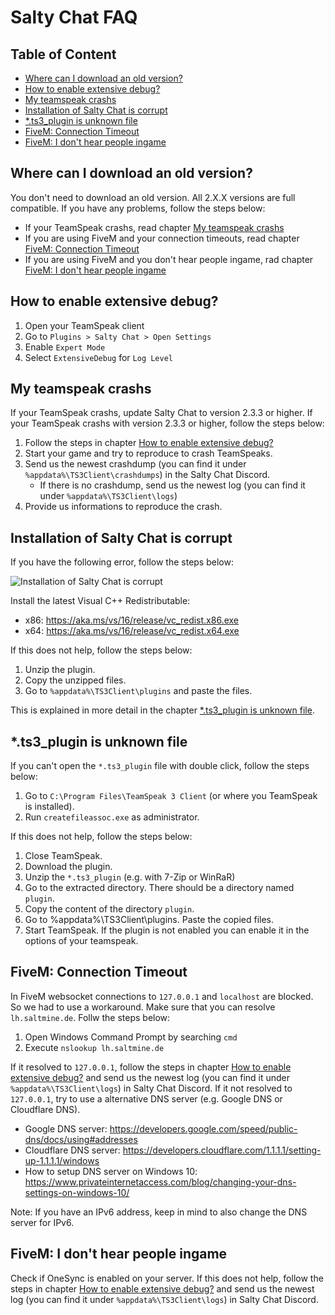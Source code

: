# Salty Chat FAQ

## Table of Content

- [Where can I download an old version?](#where-can-i-download-an-old-version)
- [How to enable extensive debug?](#how-to-enable-extensive-debug)
- [My teamspeak crashs](#my-teamspeak-crashs)
- [Installation of Salty Chat is corrupt](#installation-of-salty-chat-is-corrupt)
- [*.ts3_plugin is unknown file](#ts3_plugin-is-unknown-file)
- [FiveM: Connection Timeout](#fivem-connection-timeout)
- [FiveM: I don't hear people ingame](#fivem-i-dont-hear-people-ingame)

## Where can I download an old version?

You don't need to download an old version. All 2.X.X versions are full compatible. If you have any problems, follow the steps below:

- If your TeamSpeak crashs, read chapter [My teamspeak crashs](#my-teamspeak-crashs)
- If you are using FiveM and your connection timeouts, read chapter [FiveM: Connection Timeout](#fivem-connection-timeout)
- If you are using FiveM and you don't hear people ingame, rad chapter [FiveM: I don't hear people ingame](#fivem-i-dont-hear-people-ingame)

## How to enable extensive debug?

1. Open your TeamSpeak client
2. Go to `Plugins > Salty Chat > Open Settings`
3. Enable `Expert Mode`
4. Select `ExtensiveDebug` for `Log Level`

## My teamspeak crashs

If your TeamSpeak crashs, update Salty Chat to version 2.3.3 or higher. If your TeamSpeak crashs with version 2.3.3 or higher, follow the steps below:

1. Follow the steps in chapter [How to enable extensive debug?](#how-to-enable-extensive-debug)
2. Start your game and try to reproduce to crash TeamSpeaks.
3. Send us the newest crashdump (you can find it under `%appdata%\TS3Client\crashdumps`) in the Salty Chat Discord.
    - If there is no crashdump, send us the newest log (you can find it under `%appdata%\TS3Client\logs`)
5. Provide us informations to reproduce the crash.

## Installation of Salty Chat is corrupt

If you have the following error, follow the steps below:

![Installation of Salty Chat is corrupt](https://github.com/Hanashi/saltychat-faq/raw/main/images/installationCorrupt.png)

Install the latest Visual C++ Redistributable:
- x86: https://aka.ms/vs/16/release/vc_redist.x86.exe
- x64: https://aka.ms/vs/16/release/vc_redist.x64.exe

If this does not help, follow the steps below:

1. Unzip the plugin.
2. Copy the unzipped files.
3. Go to `%appdata%\TS3Client\plugins` and paste the files.

This is explained in more detail in the chapter [*.ts3_plugin is unknown file](#ts3_plugin-is-unknown-file).

## *.ts3_plugin is unknown file

If you can't open the `*.ts3_plugin` file with double click, follow the steps below:

1. Go to `C:\Program Files\TeamSpeak 3 Client` (or where you TeamSpeak is installed).
2. Run `createfileassoc.exe` as administrator.

If this does not help, follow the steps below:

1. Close TeamSpeak.
2. Download the plugin.
3. Unzip the `*.ts3_plugin` (e.g. with 7-Zip or WinRaR)
4. Go to the extracted directory. There should be a directory named `plugin`.
5. Copy the content of the directory `plugin`.
6. Go to %appdata%\TS3Client\plugins. Paste the copied files.
7. Start TeamSpeak. If the plugin is not enabled you can enable it in the options of your teamspeak.

## FiveM: Connection Timeout

In FiveM websocket connections to `127.0.0.1` and `localhost` are blocked. So we had to use a workaround. Make sure that you can resolve `lh.saltmine.de`. Follw the steps below:

1. Open Windows Command Prompt by searching `cmd`
2. Execute `nslookup lh.saltmine.de`

If it resolved to `127.0.0.1`, follow the steps in chapter [How to enable extensive debug?](#how-to-enable-extensive-debug) and send us the newest log (you can find it under `%appdata%\TS3Client\logs`) in Salty Chat Discord. If it not resolved to `127.0.0.1`, try to use a alternative DNS server (e.g. Google DNS or Cloudflare DNS).

- Google DNS server: https://developers.google.com/speed/public-dns/docs/using#addresses
- Cloudflare DNS server: https://developers.cloudflare.com/1.1.1.1/setting-up-1.1.1.1/windows
- How to setup DNS server on Windows 10: https://www.privateinternetaccess.com/blog/changing-your-dns-settings-on-windows-10/

Note: If you have an IPv6 address, keep in mind to also change the DNS server for IPv6.

## FiveM: I don't hear people ingame

Check if OneSync is enabled on your server. If this does not help, follow the steps in chapter [How to enable extensive debug?](#how-to-enable-extensive-debug) and send us the newest log (you can find it under `%appdata%\TS3Client\logs`) in Salty Chat Discord.
